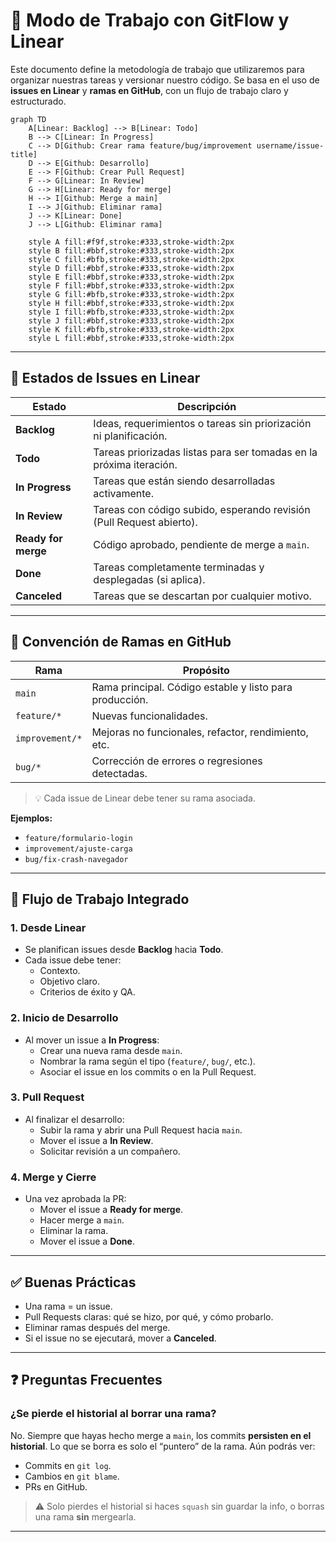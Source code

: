 # 🧭 Modo de Trabajo con GitFlow y Linear

Este documento define la metodología de trabajo que utilizaremos para organizar nuestras tareas y versionar nuestro código. Se basa en el uso de **issues en Linear** y **ramas en GitHub**, con un flujo de trabajo claro y estructurado.

```mermaid
graph TD
    A[Linear: Backlog] --> B[Linear: Todo]
    B --> C[Linear: In Progress]
    C --> D[Github: Crear rama feature/bug/improvement username/issue-title]
    D --> E[Github: Desarrollo]
    E --> F[Github: Crear Pull Request]
    F --> G[Linear: In Review]
    G --> H[Linear: Ready for merge]
    H --> I[Github: Merge a main]
    I --> J[Github: Eliminar rama]
    J --> K[Linear: Done]
    J --> L[Github: Eliminar rama]
    
    style A fill:#f9f,stroke:#333,stroke-width:2px
    style B fill:#bbf,stroke:#333,stroke-width:2px
    style C fill:#bfb,stroke:#333,stroke-width:2px
    style D fill:#bbf,stroke:#333,stroke-width:2px
    style E fill:#bbf,stroke:#333,stroke-width:2px
    style F fill:#bbf,stroke:#333,stroke-width:2px
    style G fill:#bfb,stroke:#333,stroke-width:2px
    style H fill:#bbf,stroke:#333,stroke-width:2px
    style I fill:#bfb,stroke:#333,stroke-width:2px
    style J fill:#bbf,stroke:#333,stroke-width:2px
    style K fill:#bfb,stroke:#333,stroke-width:2px
    style L fill:#bbf,stroke:#333,stroke-width:2px
```

---

## 📌 Estados de Issues en Linear

| Estado              | Descripción                                                                 |
|---------------------|-----------------------------------------------------------------------------|
| **Backlog**         | Ideas, requerimientos o tareas sin priorización ni planificación.           |
| **Todo**            | Tareas priorizadas listas para ser tomadas en la próxima iteración.         |
| **In Progress**     | Tareas que están siendo desarrolladas activamente.                          |
| **In Review**       | Tareas con código subido, esperando revisión (Pull Request abierto).        |
| **Ready for merge** | Código aprobado, pendiente de merge a `main`.                               |
| **Done**            | Tareas completamente terminadas y desplegadas (si aplica).                  |
| **Canceled**        | Tareas que se descartan por cualquier motivo.                               |

---

## 🌱 Convención de Ramas en GitHub

| Rama              | Propósito                                                   |
|-------------------|-------------------------------------------------------------|
| `main`            | Rama principal. Código estable y listo para producción.     |
| `feature/*`       | Nuevas funcionalidades.                                     |
| `improvement/*`   | Mejoras no funcionales, refactor, rendimiento, etc.         |
| `bug/*`           | Corrección de errores o regresiones detectadas.             |

> 💡 Cada issue de Linear debe tener su rama asociada.

**Ejemplos:**
- `feature/formulario-login`
- `improvement/ajuste-carga`
- `bug/fix-crash-navegador`

---

## 🔁 Flujo de Trabajo Integrado

### 1. Desde Linear
- Se planifican issues desde **Backlog** hacia **Todo**.
- Cada issue debe tener:
  - Contexto.
  - Objetivo claro.
  - Criterios de éxito y QA.

### 2. Inicio de Desarrollo
- Al mover un issue a **In Progress**:
  - Crear una nueva rama desde `main`.
  - Nombrar la rama según el tipo (`feature/`, `bug/`, etc.).
  - Asociar el issue en los commits o en la Pull Request.

### 3. Pull Request
- Al finalizar el desarrollo:
  - Subir la rama y abrir una Pull Request hacia `main`.
  - Mover el issue a **In Review**.
  - Solicitar revisión a un compañero.

### 4. Merge y Cierre
- Una vez aprobada la PR:
  - Mover el issue a **Ready for merge**.
  - Hacer merge a `main`.
  - Eliminar la rama.
  - Mover el issue a **Done**.

---

## ✅ Buenas Prácticas

- Una rama = un issue.
- Pull Requests claras: qué se hizo, por qué, y cómo probarlo.
- Eliminar ramas después del merge.
- Si el issue no se ejecutará, mover a **Canceled**.

---

## ❓ Preguntas Frecuentes

### ¿Se pierde el historial al borrar una rama?
No. Siempre que hayas hecho merge a `main`, los commits **persisten en el historial**. Lo que se borra es solo el “puntero” de la rama. Aún podrás ver:

- Commits en `git log`.
- Cambios en `git blame`.
- PRs en GitHub.

> ⚠️ Solo pierdes el historial si haces `squash` sin guardar la info, o borras una rama **sin** mergearla.

---
